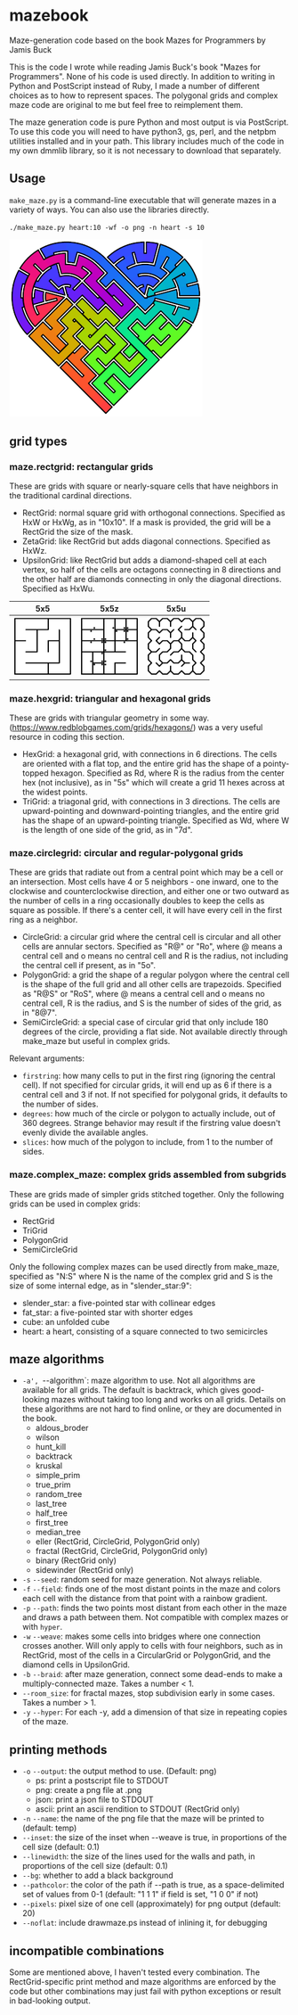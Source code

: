 # mazebook
Maze-generation code based on the book Mazes for Programmers by Jamis Buck

This is the code I wrote while reading Jamis Buck's book "Mazes for
Programmers".  None of his code is used directly.  In addition to writing
in Python and PostScript instead of Ruby, I made a number of different
choices as to how to represent spaces.  The polygonal grids and complex
maze code are original to me but feel free to reimplement them.

The maze generation code is pure Python and most output is via PostScript.
To use this code you will need to have python3, gs, perl, and the netpbm
utilities installed and in your path.  This library includes much of the
code in my own dmmlib library, so it is not necessary to download that
separately.

## Usage
`make_maze.py` is a command-line executable that will generate mazes in a
variety of ways.  You can also use the libraries directly.

`./make_maze.py heart:10 -wf -o png -n heart -s 10`

![colorful heart-shaped maze](images/heart.png)

## grid types

### maze.rectgrid: rectangular grids

These are grids with square or nearly-square cells that have neighbors in the
traditional cardinal directions.

* RectGrid: normal square grid with orthogonal connections.  Specified as HxW or HxWg, as in "10x10".  If a mask is provided, the grid will be a RectGrid the size of the mask.
* ZetaGrid: like RectGrid but adds diagonal connections. Specified as HxWz.
* UpsilonGrid: like RectGrid but adds a diamond-shaped cell at each vertex, so half of the cells are octagons connecting in 8 directions and the other half are diamonds connecting in only the diagonal directions.  Specified as HxWu.

| 5x5 | 5x5z | 5x5u |
|--|--|--|
| ![5x5 rectangular maze](images/5x5.png) | ![5x5 zeta maze](images/5x5z.png) | ![5x5 upsilon maze](images/5x5u.png)|

### maze.hexgrid: triangular and hexagonal grids

These are grids with triangular geometry in some way.  (https://www.redblobgames.com/grids/hexagons/) was a very useful resource in coding this section.

* HexGrid: a hexagonal grid, with connections in 6 directions. The cells are oriented with a flat top, and the entire grid has the shape of a pointy-topped hexagon.  Specified as Rd, where R is the radius from the center hex (not inclusive), as in "5s" which will create a grid 11 hexes across at the widest points.
* TriGrid: a triagonal grid, with connections in 3 directions.  The cells are upward-pointing and downward-pointing triangles, and the entire grid has the shape of an upward-pointing triangle.  Specified as Wd, where W is the length of one side of the grid, as in "7d".

### maze.circlegrid: circular and regular-polygonal grids

These are grids that radiate out from a central point which may be a cell or
an intersection.  Most cells have 4 or 5 neighbors - one inward, one to the
clockwise and counterclockwise direction, and either one or two outward
as the number of cells in a ring occasionally doubles to keep the cells
as square as possible.  If there's a center cell, it will have every cell
in the first ring as a neighbor.

* CircleGrid: a circular grid where the central cell is circular and all other cells are annular sectors.  Specified as "R@" or "Ro", where @ means a central cell and o means no central cell and R is the radius, not including the central cell if present, as in "5o".
* PolygonGrid: a grid the shape of a regular polygon where the central cell is the shape of the full grid and all other cells are trapezoids.  Specified as "R@S" or "RoS", where @ means a central cell and o means no central cell, R is the radius, and S is the number of sides of the grid, as in "8@7".
* SemiCircleGrid: a special case of circular grid that only include 180 degrees of the circle, providing a flat side.  Not available directly through make_maze but useful in complex grids.

Relevant arguments:
* `firstring`: how many cells to put in the first ring (ignoring the central cell).  If not specified for circular grids, it will end up as 6 if there is a central cell and 3 if not.  If not specified for polygonal grids, it defaults to the number of sides.
* `degrees`: how much of the circle or polygon to actually include, out of 360 degrees.  Strange behavior may result if the firstring value doesn't evenly divide the available angles.
* `slices`: how much of the polygon to include, from 1 to the number of sides.

### maze.complex_maze: complex grids assembled from subgrids

These are grids made of simpler grids stitched together.  Only the following grids can be used in complex grids:
* RectGrid
* TriGrid
* PolygonGrid
* SemiCircleGrid

Only the following complex mazes can be used directly from make_maze, specified as "N:S" where N is the name of the complex grid and S is the size of some internal edge, as in "slender_star:9":
* slender_star: a five-pointed star with collinear edges
* fat_star: a five-pointed star with shorter edges
* cube: an unfolded cube
* heart: a heart, consisting of a square connected to two semicircles

## maze algorithms

* `-a', `--algorithm`: maze algorithm to use.  Not all algorithms are available for all grids.  The default is backtrack, which gives good-looking mazes without taking too long and works on all grids.  Details on these algorithms are not hard to find online, or they are documented in the book.
  - aldous_broder
  - wilson
  - hunt_kill
  - backtrack
  - kruskal
  - simple_prim
  - true_prim
  - random_tree
  - last_tree
  - half_tree
  - first_tree
  - median_tree
  - eller (RectGrid, CircleGrid, PolygonGrid only)
  - fractal (RectGrid, CircleGrid, PolygonGrid only)
  - binary (RectGrid only)
  - sidewinder (RectGrid only)
* `-s` `--seed`: random seed for maze generation.  Not always reliable.
* `-f` `--field`: finds one of the most distant points in the maze and colors each cell with the distance from that point with a rainbow gradient.
* `-p` `--path`: finds the two points most distant from each other in the maze and draws a path between them.  Not compatible with complex mazes or with `hyper`.
* `-w` `--weave`: makes some cells into bridges where one connection crosses another.  Will only apply to cells with four neighbors, such as in RectGrid, most of the cells in a CircularGrid or PolygonGrid, and the diamond cells in UpsilonGrid.
* `-b` `--braid`: after maze generation, connect some dead-ends to make a multiply-connected maze.  Takes a number < 1.
* `--room_size`: for fractal mazes, stop subdivision early in some cases.  Takes a number > 1.
* `-y` `--hyper`: For each -y, add a dimension of that size in repeating copies of the maze.

## printing methods

* `-o` `--output`: the output method to use.  (Default: png)
  - ps: print a postscript file to STDOUT
  - png: create a png file at <name>.png
  - json: print a json file to STDOUT
  - ascii: print an ascii rendition to STDOUT (RectGrid only)
* `-n` `--name`: the name of the png file that the maze will be printed to (default: temp)
* `--inset`: the size of the inset when --weave is true, in proportions of the cell size (default: 0.1)
* `--linewidth`: the size of the lines used for the walls and path, in proportions of the cell size (default: 0.1)
* `--bg`: whether to add a black background
* `--pathcolor`: the color of the path if --path is true, as a space-delimited set of values from 0-1 (default: "1 1 1" if field is set, "1 0 0" if not)
* `--pixels`: pixel size of one cell (approximately) for png output (default: 20)
* `--noflat`: include drawmaze.ps instead of inlining it, for debugging

## incompatible combinations

Some are mentioned above, I haven't tested every combination.  The 
RectGrid-specific print method and maze algorithms are enforced by the code
but other combinations may just fail with python exceptions or result in
bad-looking output.
